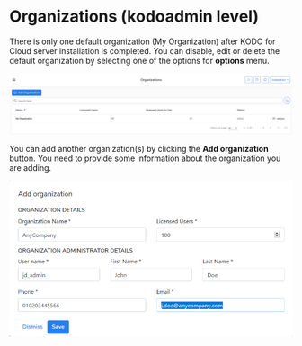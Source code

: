 # Organizations \(kodoadmin level\)

There is only one default organization \(My Organization\) after KODO for Cloud server installation is completed. You can disable, edit or delete the default organization by selecting one of the options for **options** menu.

![](../.gitbook/assets/kodo-cloud-administration-organizations01%20%281%29.png)

 You can add another organization\(s\) by clicking the **Add organization** button. You need to provide some information about the organization you are adding.

![](../.gitbook/assets/kodo-cloud-administration-organizations03.png)



